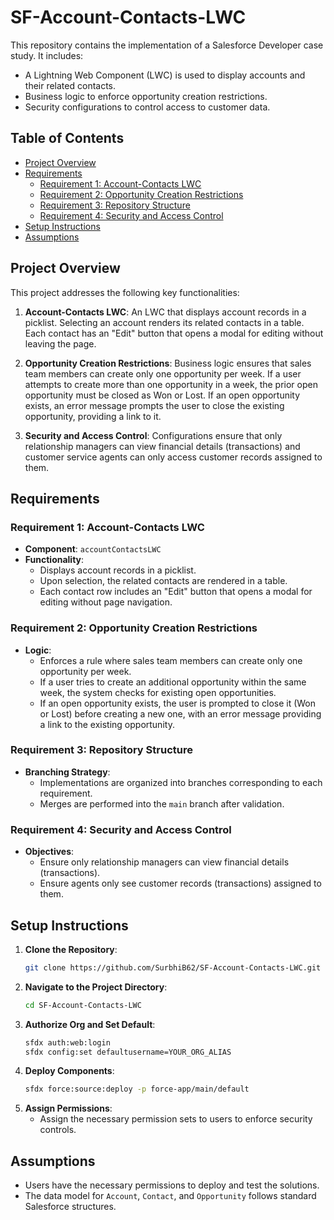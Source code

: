 # SF-Account-Contacts-LWC

This repository contains the implementation of a Salesforce Developer case study. It includes:

- A Lightning Web Component (LWC) is used to display accounts and their related contacts.
- Business logic to enforce opportunity creation restrictions.
- Security configurations to control access to customer data.

## Table of Contents

- [Project Overview](#project-overview)
- [Requirements](#requirements)
  - [Requirement 1: Account-Contacts LWC](#requirement-1-account-contacts-lwc)
  - [Requirement 2: Opportunity Creation Restrictions](#requirement-2-opportunity-creation-restrictions)
  - [Requirement 3: Repository Structure](#requirement-3-repository-structure)
  - [Requirement 4: Security and Access Control](#requirement-4-security-and-access-control)
- [Setup Instructions](#setup-instructions)
- [Assumptions](#assumptions)

## Project Overview

This project addresses the following key functionalities:

1. **Account-Contacts LWC**: An LWC that displays account records in a picklist. Selecting an account renders its related contacts in a table. Each contact has an "Edit" button that opens a modal for editing without leaving the page.

2. **Opportunity Creation Restrictions**: Business logic ensures that sales team members can create only one opportunity per week. If a user attempts to create more than one opportunity in a week, the prior open opportunity must be closed as Won or Lost. If an open opportunity exists, an error message prompts the user to close the existing opportunity, providing a link to it.

3. **Security and Access Control**: Configurations ensure that only relationship managers can view financial details (transactions) and customer service agents can only access customer records assigned to them.

## Requirements

### Requirement 1: Account-Contacts LWC

- **Component**: `accountContactsLWC`
- **Functionality**:
  - Displays account records in a picklist.
  - Upon selection, the related contacts are rendered in a table.
  - Each contact row includes an "Edit" button that opens a modal for editing without page navigation.

### Requirement 2: Opportunity Creation Restrictions

- **Logic**:
  - Enforces a rule where sales team members can create only one opportunity per week.
  - If a user tries to create an additional opportunity within the same week, the system checks for existing open opportunities.
  - If an open opportunity exists, the user is prompted to close it (Won or Lost) before creating a new one, with an error message providing a link to the existing opportunity.

### Requirement 3: Repository Structure

- **Branching Strategy**:
  - Implementations are organized into branches corresponding to each requirement.
  - Merges are performed into the `main` branch after validation.

### Requirement 4: Security and Access Control

- **Objectives**:
  - Ensure only relationship managers can view financial details (transactions).
  - Ensure agents only see customer records (transactions) assigned to them.

## Setup Instructions

1. **Clone the Repository**:
   ```bash
   git clone https://github.com/SurbhiB62/SF-Account-Contacts-LWC.git
   ```
2. **Navigate to the Project Directory**:
   ```bash
   cd SF-Account-Contacts-LWC
   ```
3. **Authorize Org and Set Default**:
   ```bash
   sfdx auth:web:login
   sfdx config:set defaultusername=YOUR_ORG_ALIAS
   ```
4. **Deploy Components**:
   ```bash
   sfdx force:source:deploy -p force-app/main/default
   ```
5. **Assign Permissions**:
   - Assign the necessary permission sets to users to enforce security controls.

## Assumptions

- Users have the necessary permissions to deploy and test the solutions.
- The data model for `Account`, `Contact`, and `Opportunity` follows standard Salesforce structures.
  
